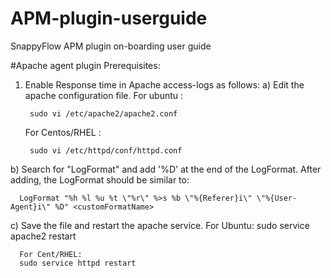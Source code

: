 # APM-plugin-userguide
SnappyFlow APM plugin on-boarding user guide

#Apache agent plugin
Prerequisites:
1. Enable Response time in Apache access-logs as follows:
  a) Edit the apache configuration file. 
      For ubuntu :
      
        sudo vi /etc/apache2/apache2.conf
      
      For Centos/RHEL :
      
        sudo vi /etc/httpd/conf/httpd.conf
      
  b) Search for "LogFormat" and add '%D' at the end of the LogFormat. After adding, the LogFormat should be similar to:
     
      LogFormat "%h %l %u %t \"%r\" %>s %b \"%{Referer}i\" \"%{User-Agent}i\" %D" <customFormatName>
      
  c) Save the file and restart the apache service.
      For Ubuntu:
      sudo service apache2 restart
      
      For Cent/RHEL:
      sudo service httpd restart
      
     
     
